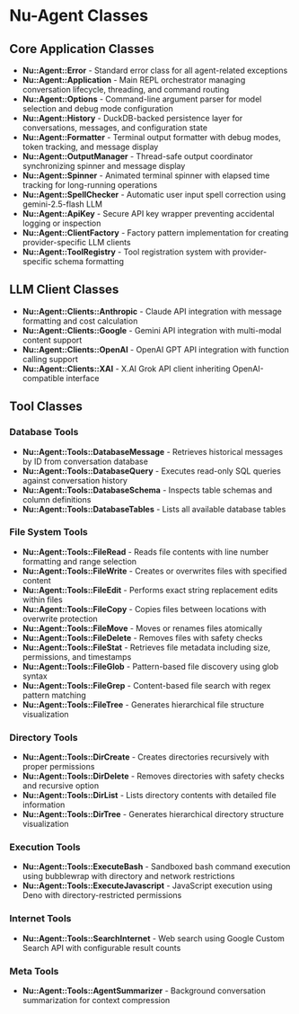 # Nu-Agent Classes

## Core Application Classes

- **Nu::Agent::Error** - Standard error class for all agent-related exceptions
- **Nu::Agent::Application** - Main REPL orchestrator managing conversation lifecycle, threading, and command routing
- **Nu::Agent::Options** - Command-line argument parser for model selection and debug mode configuration
- **Nu::Agent::History** - DuckDB-backed persistence layer for conversations, messages, and configuration state
- **Nu::Agent::Formatter** - Terminal output formatter with debug modes, token tracking, and message display
- **Nu::Agent::OutputManager** - Thread-safe output coordinator synchronizing spinner and message display
- **Nu::Agent::Spinner** - Animated terminal spinner with elapsed time tracking for long-running operations
- **Nu::Agent::SpellChecker** - Automatic user input spell correction using gemini-2.5-flash LLM
- **Nu::Agent::ApiKey** - Secure API key wrapper preventing accidental logging or inspection
- **Nu::Agent::ClientFactory** - Factory pattern implementation for creating provider-specific LLM clients
- **Nu::Agent::ToolRegistry** - Tool registration system with provider-specific schema formatting

## LLM Client Classes

- **Nu::Agent::Clients::Anthropic** - Claude API integration with message formatting and cost calculation
- **Nu::Agent::Clients::Google** - Gemini API integration with multi-modal content support
- **Nu::Agent::Clients::OpenAI** - OpenAI GPT API integration with function calling support
- **Nu::Agent::Clients::XAI** - X.AI Grok API client inheriting OpenAI-compatible interface

## Tool Classes

### Database Tools
- **Nu::Agent::Tools::DatabaseMessage** - Retrieves historical messages by ID from conversation database
- **Nu::Agent::Tools::DatabaseQuery** - Executes read-only SQL queries against conversation history
- **Nu::Agent::Tools::DatabaseSchema** - Inspects table schemas and column definitions
- **Nu::Agent::Tools::DatabaseTables** - Lists all available database tables

### File System Tools
- **Nu::Agent::Tools::FileRead** - Reads file contents with line number formatting and range selection
- **Nu::Agent::Tools::FileWrite** - Creates or overwrites files with specified content
- **Nu::Agent::Tools::FileEdit** - Performs exact string replacement edits within files
- **Nu::Agent::Tools::FileCopy** - Copies files between locations with overwrite protection
- **Nu::Agent::Tools::FileMove** - Moves or renames files atomically
- **Nu::Agent::Tools::FileDelete** - Removes files with safety checks
- **Nu::Agent::Tools::FileStat** - Retrieves file metadata including size, permissions, and timestamps
- **Nu::Agent::Tools::FileGlob** - Pattern-based file discovery using glob syntax
- **Nu::Agent::Tools::FileGrep** - Content-based file search with regex pattern matching
- **Nu::Agent::Tools::FileTree** - Generates hierarchical file structure visualization

### Directory Tools
- **Nu::Agent::Tools::DirCreate** - Creates directories recursively with proper permissions
- **Nu::Agent::Tools::DirDelete** - Removes directories with safety checks and recursive option
- **Nu::Agent::Tools::DirList** - Lists directory contents with detailed file information
- **Nu::Agent::Tools::DirTree** - Generates hierarchical directory structure visualization

### Execution Tools
- **Nu::Agent::Tools::ExecuteBash** - Sandboxed bash command execution using bubblewrap with directory and network restrictions
- **Nu::Agent::Tools::ExecuteJavascript** - JavaScript execution using Deno with directory-restricted permissions

### Internet Tools
- **Nu::Agent::Tools::SearchInternet** - Web search using Google Custom Search API with configurable result counts

### Meta Tools
- **Nu::Agent::Tools::AgentSummarizer** - Background conversation summarization for context compression
